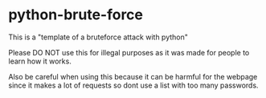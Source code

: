 # python-brute-force

This is a "template of a bruteforce attack with python"

Please DO NOT use this for illegal purposes as it was made for people to learn how it works.

Also be careful when using this because it can be harmful for the webpage since it makes a lot of requests so dont use a list with too many passwords.
